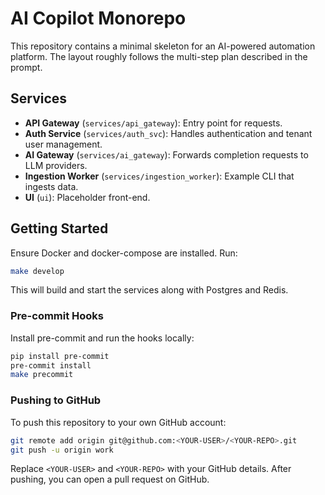 # AI Copilot Monorepo

This repository contains a minimal skeleton for an AI-powered automation platform. The layout roughly follows the multi-step plan described in the prompt.

## Services

- **API Gateway** (`services/api_gateway`): Entry point for requests.
- **Auth Service** (`services/auth_svc`): Handles authentication and tenant user management.
- **AI Gateway** (`services/ai_gateway`): Forwards completion requests to LLM providers.
- **Ingestion Worker** (`services/ingestion_worker`): Example CLI that ingests data.
- **UI** (`ui`): Placeholder front-end.

## Getting Started

Ensure Docker and docker-compose are installed. Run:

```bash
make develop
```

This will build and start the services along with Postgres and Redis.

### Pre-commit Hooks

Install pre-commit and run the hooks locally:

```bash
pip install pre-commit
pre-commit install
make precommit
```

### Pushing to GitHub

To push this repository to your own GitHub account:

```bash
git remote add origin git@github.com:<YOUR-USER>/<YOUR-REPO>.git
git push -u origin work
```

Replace `<YOUR-USER>` and `<YOUR-REPO>` with your GitHub details. After pushing, you can open a pull request on GitHub.
